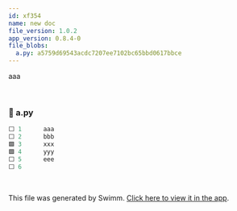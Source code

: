 ```yaml
---
id: xf354
name: new doc
file_version: 1.0.2
app_version: 0.8.4-0
file_blobs:
  a.py: a5759d69543acdc7207ee7102bc65bbd0617bbce
---
```


aaa

<br/>

<!-- NOTE-swimm-snippet: the lines below link your snippet to Swimm -->
### 📄 a.py
```python
⬜ 1      aaa
⬜ 2      bbb
🟩 3      xxx
🟩 4      yyy
⬜ 5      eee
⬜ 6      
```

<br/>

This file was generated by Swimm. [Click here to view it in the app](http://localhost:5000/repos/Z2l0aHViJTNBJTNBdDElM0ElM0FlcmFuLXN3aW1t/docs/xf354).